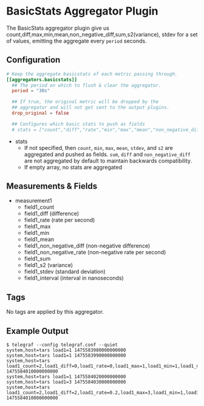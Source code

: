 # BasicStats Aggregator Plugin

The BasicStats aggregator plugin give us count,diff,max,min,mean,non_negative_diff,sum,s2(variance), stdev for a set of values,
emitting the aggregate every `period` seconds.

## Configuration

```toml @sample.conf
# Keep the aggregate basicstats of each metric passing through.
[[aggregators.basicstats]]
  ## The period on which to flush & clear the aggregator.
  period = "30s"

  ## If true, the original metric will be dropped by the
  ## aggregator and will not get sent to the output plugins.
  drop_original = false

  ## Configures which basic stats to push as fields
  # stats = ["count","diff","rate","min","max","mean","non_negative_diff","non_negative_rate","stdev","s2","sum","interval"]
```

- stats
  - If not specified, then `count`, `min`, `max`, `mean`, `stdev`, and `s2` are aggregated and pushed as fields.  `sum`, `diff` and `non_negative_diff` are not aggregated by default to maintain backwards compatibility.
  - If empty array, no stats are aggregated

## Measurements & Fields

- measurement1
  - field1_count
  - field1_diff (difference)
  - field1_rate (rate per second)
  - field1_max
  - field1_min
  - field1_mean
  - field1_non_negative_diff (non-negative difference)
  - field1_non_negative_rate (non-negative rate per second)
  - field1_sum
  - field1_s2 (variance)
  - field1_stdev (standard deviation)
  - field1_interval (interval in nanoseconds)

## Tags

No tags are applied by this aggregator.

## Example Output

```shell
$ telegraf --config telegraf.conf --quiet
system,host=tars load1=1 1475583980000000000
system,host=tars load1=1 1475583990000000000
system,host=tars load1_count=2,load1_diff=0,load1_rate=0,load1_max=1,load1_min=1,load1_mean=1,load1_sum=2,load1_s2=0,load1_stdev=0,load1_interval=10000000000i 1475584010000000000
system,host=tars load1=1 1475584020000000000
system,host=tars load1=3 1475584030000000000
system,host=tars load1_count=2,load1_diff=2,load1_rate=0.2,load1_max=3,load1_min=1,load1_mean=2,load1_sum=4,load1_s2=2,load1_stdev=1.414162,load1_interval=10000000000i 1475584010000000000
```
